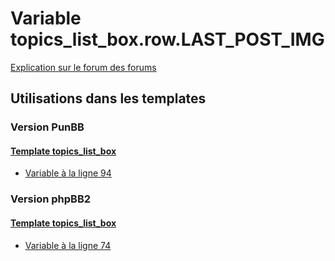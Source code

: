 # Variable topics_list_box.row.LAST_POST_IMG
[Explication sur le forum des forums](http://forum.forumactif.com/t294113-listing-des-variables#topics_list_box.row.LAST_POST_IMG)
## Utilisations dans les templates
### Version PunBB
#### [Template topics_list_box](punbb/topics_list_box.md)
* [Variable à la ligne 94](../punbb/topics_list_box.tpl#L94)
### Version phpBB2
#### [Template topics_list_box](subsilver/topics_list_box.md)
* [Variable à la ligne 74](../subsilver/topics_list_box.tpl#L74)